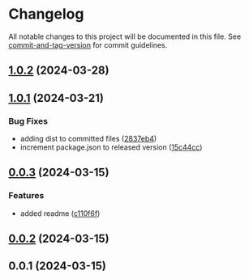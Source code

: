 # Changelog

All notable changes to this project will be documented in this file. See [commit-and-tag-version](https://github.com/absolute-version/commit-and-tag-version) for commit guidelines.

## [1.0.2](https://github.com/hyrumwhite/spicyjs-router/compare/v1.0.1...v1.0.2) (2024-03-28)

## [1.0.1](https://github.com/hyrumwhite/spicyjs-router/compare/v0.0.3...v1.0.1) (2024-03-21)


### Bug Fixes

* adding dist to committed files ([2837eb4](https://github.com/hyrumwhite/spicyjs-router/commit/2837eb4d220cf0f6a7dad4aca6ab44676aac4f49))
* increment package.json to released version ([15c44cc](https://github.com/hyrumwhite/spicyjs-router/commit/15c44cc9bb7cd8a4deefce6c704637feb5347988))

## [0.0.3](https://github.com/hyrumwhite/spicyjs-router/compare/v0.0.2...v0.0.3) (2024-03-15)


### Features

* added readme ([c110f6f](https://github.com/hyrumwhite/spicyjs-router/commit/c110f6f983873f2f59f66f2812b890f9452b3e96))

## [0.0.2](https://github.com/hyrumwhite/spicyjs-router/compare/v0.0.1...v0.0.2) (2024-03-15)

## 0.0.1 (2024-03-15)
